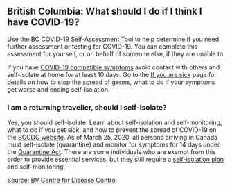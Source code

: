 ## British Columbia: What should I do if I think I have COVID-19?

Use the [BC COVID-19 Self-Assessment Tool](https://bc.thrive.health/) to help determine if you need further assessment or testing for COVID-19. You can complete this assessment for yourself, or on behalf of someone else, if they are unable to.

If you have [COVID-19 compatible symptoms](http://www.bccdc.ca/health-info/diseases-conditions/covid-19/about-covid-19/symptoms) avoid contact with others and self-isolate at home for at least 10 days. Go to the [If you are sick](http://www.bccdc.ca/health-info/diseases-conditions/covid-19/about-covid-19/if-you-are-sick) page for details on how to stop the spread of germs, what to do if your symptoms get worse and ending self-isolation.

### I am a returning traveller, should I self-isolate?

Yes, you should self-isolate. Learn about self-isolation and self-monitoring, what to do if you get sick, and how to prevent the spread of COVID-19 on the [BCCDC website](http://www.bccdc.ca/health-info/diseases-conditions/covid-19/self-isolation). As of March 25, 2020, all persons arriving in Canada must self-isolate (quarantine) and monitor for symptoms for 14 days under the [Quarantine Act](https://www.canada.ca/en/public-health/news/2020/03/new-order-makes-self-isolation-mandatory-for-individuals-entering-canada.html). There are some individuals who are exempt from this order to provide essential services, but they still require a [self-isolation plan](https://www2.gov.bc.ca/gov/content/safety/emergency-preparedness-response-recovery/covid-19-provincial-support/self-isolation-on-return) and self-monitoring.

[Source: BV Centre for Disease Control](http://www.bccdc.ca/health-info/diseases-conditions/covid-19/common-questions)
